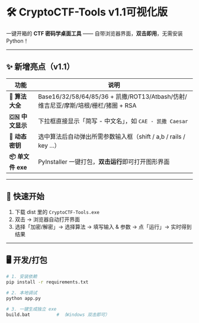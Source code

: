 # 🛠️ CryptoCTF-Tools v1.1可视化版

一键开箱的 **CTF 密码学桌面工具** —— 自带浏览器界面，**双击即用**，无需安装 Python！

---

## ✨ 新增亮点（v1.1）
| 功能 | 说明 |
|---|---|
| **🔣 算法大全** | Base16/32/58/64/85/36 + 凯撒/ROT13/Atbash/仿射/维吉尼亚/摩斯/培根/栅栏/猪圈 + RSA |
| **🇨🇳 中文显示** | 下拉框直接显示「简写 - 中文名」，如 `CAE - 凯撒 Caesar` |
| **🧩 动态密钥** | 选中算法后自动弹出所需参数输入框（shift / a,b / rails / key ...） |
| **📦 单文件 exe** | PyInstaller 一键打包，**双击运行**即可打开图形界面 |

---

## 🚀 快速开始
1. 下载 dist 里的 `CryptoCTF-Tools.exe`
2. 双击 → 浏览器自动打开界面
3. 选择「加密/解密」→ 选择算法 → 填写输入 & 参数 → 点「运行」→ 实时得到结果

---

## 🖥️ 开发/打包
```bash
# 1. 安装依赖
pip install -r requirements.txt

# 2. 本地调试
python app.py

# 3. 一键生成独立 exe
build.bat          # （Windows 双击即可）
